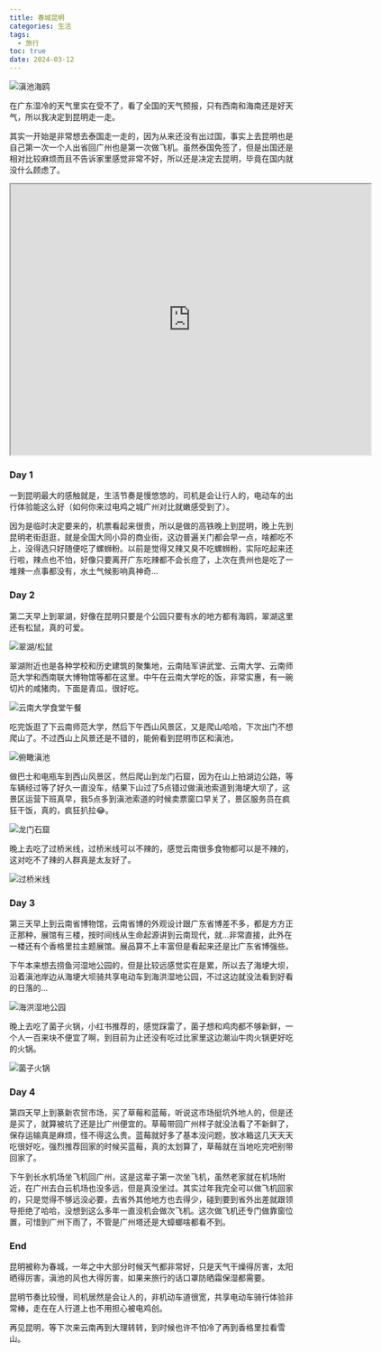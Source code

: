 ```yaml
---
title: 春城昆明
categories: 生活
tags:
  - 旅行
toc: true
date: 2024-03-12
---
```


![滇池海鸥](https://i.zguishen.com/2024/03/1197b164ed1c558555020b8a5e37af26.jpg)

在广东湿冷的天气里实在受不了，看了全国的天气预报，只有西南和海南还是好天气，所以我决定到昆明走一走。

<!-- more -->

其实一开始是非常想去泰国走一走的，因为从来还没有出过国，事实上去昆明也是自己第一次一个人出省回广州也是第一次做飞机。虽然泰国免签了，但是出国还是相对比较麻烦而且不告诉家里感觉非常不好，所以还是决定去昆明，毕竟在国内就没什么顾虑了。

<iframe src="https://www.google.com/maps/d/u/0/embed?mid=1tYvl8OIk7HrR9zEBaoe9J9Uahy_mBv4&ehbc=2E312F" width="640" height="480"></iframe>

### Day 1

一到昆明最大的感触就是，生活节奏是慢悠悠的，司机是会让行人的，电动车的出行体验能这么好（如何你来过电鸡之城广州对比就嫩感受到了）。

因为是临时决定要来的，机票看起来很贵，所以是做的高铁晚上到昆明，晚上先到昆明老街逛逛，就是全国大同小异的商业街，这边普遍关门都会早一点，啥都吃不上，没得选只好随便吃了螺蛳粉。以前是觉得又辣又臭不吃螺蛳粉，实际吃起来还行啦，辣点也不怕，好像只要离开广东吃辣都不会长痘了，上次在贵州也是吃了一堆辣一点事都没有，水土气候影响真神奇...

### Day 2

第二天早上到翠湖，好像在昆明只要是个公园只要有水的地方都有海鸥，翠湖这里还有松鼠，真的可爱。

![翠湖/松鼠](https://i.zguishen.com/2024/03/0a2a51895c54f577354124ff512c89da.jpg)

翠湖附近也是各种学校和历史建筑的聚集地，云南陆军讲武堂、云南大学、云南师范大学和西南联大博物馆等都在这里。中午在云南大学吃的饭，非常实惠，有一碗切片的咸猪肉，下面是青瓜，很好吃。

![云南大学食堂午餐](https://i.zguishen.com/2024/03/a5abfc442da1c9be9bfb866d92309942.jpg)

吃完饭逛了下云南师范大学，然后下午西山风景区，又是爬山哈哈，下次出门不想爬山了。不过西山上风景还是不错的，能俯看到昆明市区和滇池，

![俯瞰滇池](https://i.zguishen.com/2024/03/b73e6f8f381f75327804228753ba634d.jpg)

做巴士和电瓶车到西山风景区，然后爬山到龙门石窟，因为在山上拍湖边公路，等车辆经过等了好久一直没车，结果下山过了5点错过做滇池索道到海埂大坝了，这景区运营下班真早，我5点多到滇池索道的时候卖票窗口早关了，景区服务员在疯狂干饭，真的，疯狂扒拉😂。

![龙门石窟](https://i.zguishen.com/2024/03/b4fd42f730e1c6cf5e0e311d3dde53b6.jpg)

晚上去吃了过桥米线，过桥米线可以不辣的，感觉云南很多食物都可以是不辣的，这对吃不了辣的人群真是太友好了。

![过桥米线](https://i.zguishen.com/2024/03/a46150ac6d23794ed5658a600dfbd536.jpg)

### Day 3

第三天早上到云南省博物馆，云南省博的外观设计跟广东省博差不多，都是方方正正那种，展馆有三楼，按时间线从生命起源讲到云南现代，就...非常直接，此外在一楼还有个香格里拉主题展馆。展品算不上丰富但是看起来还是比广东省博强些。

下午本来想去捞鱼河湿地公园的，但是比较远感觉实在是累，所以去了海埂大坝，沿着滇池岸边从海埂大坝骑共享电动车到海洪湿地公园，不过这边就没法看到好看的日落的...

![海洪湿地公园](https://i.zguishen.com/2024/03/e0ef9941686256609d91dc8f59cfc962.jpg)

晚上去吃了菌子火锅，小红书推荐的，感觉踩雷了，菌子想和鸡肉都不够新鲜，一个人一百来块不便宜了啊，到目前为止还没有吃过比家里这边潮汕牛肉火锅更好吃的火锅。

![菌子火锅](https://i.zguishen.com/2024/03/1f93a9e1e4c29cba4ad8b982fecc0312.jpg)

### Day 4

第四天早上到篆新农贸市场，买了草莓和蓝莓，听说这市场挺坑外地人的，但是还是买了，就算被坑了还是比广州便宜的。草莓带回广州样子就没法看了不新鲜了，保存运输真是麻烦，怪不得这么贵。蓝莓就好多了基本没问题，放冰箱这几天天天吃很好吃，强烈推荐回家的时候买蓝莓，真的太划算了，草莓就在当地吃完吧别带回家了。

下午到长水机场坐飞机回广州，这是这辈子第一次坐飞机，虽然老家就在机场附近，在广州去白云机场也没多远，但是真没坐过。其实过年我完全可以做飞机回家的，只是觉得不够远没必要，去省外其他地方也去得少，碰到要到省外出差就跟领导拒绝了哈哈，没想到这么多年一直没机会做次飞机。这次做飞机还专门做靠窗位置，可惜到广州下雨了，不管是广州塔还是大蟑螂啥都看不到。

### End

昆明被称为春城，一年之中大部分时候天气都非常好，只是天气干燥得厉害，太阳晒得厉害，滇池的风也大得厉害，如果来旅行的话口罩防晒霜保湿都需要。

昆明节奏比较慢，司机居然是会让人的，非机动车道很宽，共享电动车骑行体验非常棒，走在在人行道上也不用担心被电鸡创。

再见昆明，等下次来云南再到大理转转，到时候也许不怕冷了再到香格里拉看雪山。
